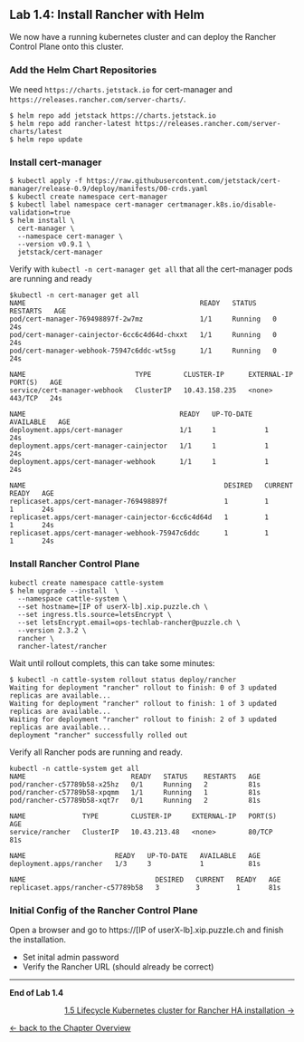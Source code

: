 ## Lab 1.4: Install Rancher with Helm

We now have a running kubernetes cluster and can deploy the Rancher Control Plane onto this cluster.

### Add the Helm Chart Repositories

We need `https://charts.jetstack.io` for cert-manager and `https://releases.rancher.com/server-charts/`.

```
$ helm repo add jetstack https://charts.jetstack.io
$ helm repo add rancher-latest https://releases.rancher.com/server-charts/latest
$ helm repo update
```

### Install cert-manager

```
$ kubectl apply -f https://raw.githubusercontent.com/jetstack/cert-manager/release-0.9/deploy/manifests/00-crds.yaml
$ kubectl create namespace cert-manager
$ kubectl label namespace cert-manager certmanager.k8s.io/disable-validation=true
$ helm install \
  cert-manager \
  --namespace cert-manager \
  --version v0.9.1 \
  jetstack/cert-manager
```

Verify with `kubectl -n cert-manager get all` that all the cert-manager pods are running and ready

```
$kubectl -n cert-manager get all
NAME                                           READY   STATUS    RESTARTS   AGE
pod/cert-manager-769498897f-2w7mz              1/1     Running   0          24s
pod/cert-manager-cainjector-6cc6c4d64d-chxxt   1/1     Running   0          24s
pod/cert-manager-webhook-75947c6ddc-wt5sg      1/1     Running   0          24s

NAME                           TYPE        CLUSTER-IP      EXTERNAL-IP   PORT(S)   AGE
service/cert-manager-webhook   ClusterIP   10.43.158.235   <none>        443/TCP   24s

NAME                                      READY   UP-TO-DATE   AVAILABLE   AGE
deployment.apps/cert-manager              1/1     1            1           24s
deployment.apps/cert-manager-cainjector   1/1     1            1           24s
deployment.apps/cert-manager-webhook      1/1     1            1           24s

NAME                                                 DESIRED   CURRENT   READY   AGE
replicaset.apps/cert-manager-769498897f              1         1         1       24s
replicaset.apps/cert-manager-cainjector-6cc6c4d64d   1         1         1       24s
replicaset.apps/cert-manager-webhook-75947c6ddc      1         1         1       24s
```



### Install Rancher Control Plane

```
kubectl create namespace cattle-system
$ helm upgrade --install  \
  --namespace cattle-system \
  --set hostname=[IP of userX-lb].xip.puzzle.ch \
  --set ingress.tls.source=letsEncrypt \
  --set letsEncrypt.email=ops-techlab-rancher@puzzle.ch \
  --version 2.3.2 \
  rancher \
  rancher-latest/rancher

```

Wait until rollout complets, this can take some minutes:

```
$ kubectl -n cattle-system rollout status deploy/rancher
Waiting for deployment "rancher" rollout to finish: 0 of 3 updated replicas are available...
Waiting for deployment "rancher" rollout to finish: 1 of 3 updated replicas are available...
Waiting for deployment "rancher" rollout to finish: 2 of 3 updated replicas are available...
deployment "rancher" successfully rolled out
```

Verify all Rancher pods are running and ready.

```
kubectl -n cattle-system get all
NAME                          READY   STATUS    RESTARTS   AGE
pod/rancher-c57789b58-x25hz   0/1     Running   2          81s
pod/rancher-c57789b58-xpqmm   1/1     Running   1          81s
pod/rancher-c57789b58-xqt7r   0/1     Running   2          81s

NAME              TYPE        CLUSTER-IP     EXTERNAL-IP   PORT(S)   AGE
service/rancher   ClusterIP   10.43.213.48   <none>        80/TCP    81s

NAME                      READY   UP-TO-DATE   AVAILABLE   AGE
deployment.apps/rancher   1/3     3            1           81s

NAME                                DESIRED   CURRENT   READY   AGE
replicaset.apps/rancher-c57789b58   3         3         1       81s
```

### Initial Config of the Rancher Control Plane

Open a browser and go to https://[IP of userX-lb].xip.puzzle.ch and finish the installation.

* Set inital admin password
* Verify the Rancher URL (should already be correct)


---

**End of Lab 1.4**

<p width="100px" align="right"><a href="15_lifecyclerke.md.md">1.5 Lifecycle Kubernetes cluster for Rancher HA installation →</a></p>

[← back to the Chapter Overview](10_rancher.md)
